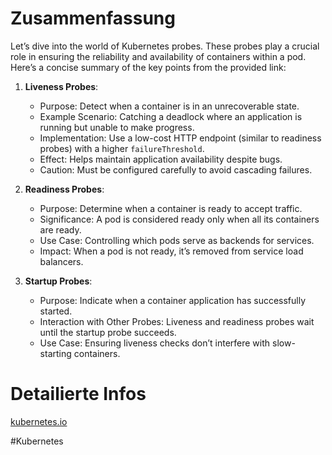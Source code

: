 
# Zusammenfassung

Let’s dive into the world of Kubernetes probes. These probes play a crucial role in ensuring the reliability and availability of containers within a pod. Here’s a concise summary of the key points from the provided link:

1. **Liveness Probes**:
    
    - Purpose: Detect when a container is in an unrecoverable state.
    - Example Scenario: Catching a deadlock where an application is running but unable to make progress.
    - Implementation: Use a low-cost HTTP endpoint (similar to readiness probes) with a higher `failureThreshold`.
    - Effect: Helps maintain application availability despite bugs.
    - Caution: Must be configured carefully to avoid cascading failures.
2. **Readiness Probes**:
    
    - Purpose: Determine when a container is ready to accept traffic.
    - Significance: A pod is considered ready only when all its containers are ready.
    - Use Case: Controlling which pods serve as backends for services.
    - Impact: When a pod is not ready, it’s removed from service load balancers.
3. **Startup Probes**:
    
    - Purpose: Indicate when a container application has successfully started.
    - Interaction with Other Probes: Liveness and readiness probes wait until the startup probe succeeds.
    - Use Case: Ensuring liveness checks don’t interfere with slow-starting containers.
	
# Detailierte Infos

[kubernetes.io](https://kubernetes.io/docs/tasks/configure-pod-container/configure-liveness-readiness-startup-probes/)


#Kubernetes 